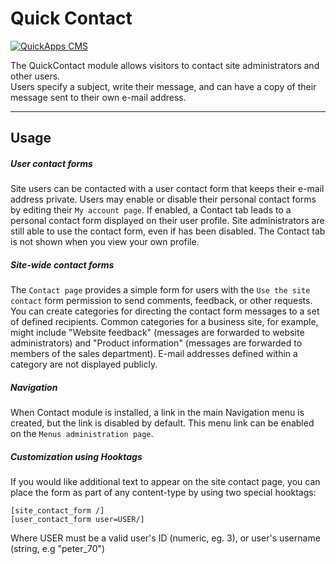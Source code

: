 Quick Contact
=============

[![QuickApps CMS](https://raw.github.com/QuickAppsCMS/QuickApps-CMS-Docs/1.x/img/logo.png)](http://www.quickappscms.org)

The QuickContact module allows visitors to contact site administrators and other users.  
Users specify a subject, write their message, and can have a copy of their message sent to their own e-mail address.

***

Usage
-----

##### User contact forms

Site users can be contacted with a user contact form that keeps their e-mail address private.
Users may enable or disable their personal contact forms by editing their `My account page`.
If enabled, a Contact tab leads to a personal contact form displayed on their user profile.
Site administrators are still able to use the contact form, even if has been disabled.
The Contact tab is not shown when you view your own profile.


##### Site-wide contact forms

The `Contact page` provides a simple form for users with the `Use the site contact` form permission to send comments, feedback, or other requests.
You can create categories for directing the contact form messages to a set of defined recipients.
Common categories for a business site, for example, might include "Website feedback" (messages are forwarded to website administrators)
and "Product information" (messages are forwarded to members of the sales department). E-mail addresses defined within a category
are not displayed publicly.


##### Navigation

When Contact module is installed, a link in the main Navigation menu is created, but the link is disabled by default.
This menu link can be enabled on the `Menus administration page`.


##### Customization using Hooktags

If you would like additional text to appear on the site contact page, you can place the form as part of any
content-type by using two special hooktags:

    [site_contact_form /]
    [user_contact_form user=USER/]

Where USER must be a valid user's ID (numeric, eg. 3), or user's username (string, e.g "peter_70")